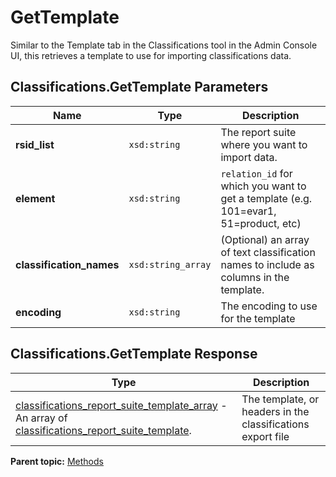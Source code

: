 # GetTemplate

Similar to the Template tab in the Classifications tool in the Admin Console UI, this retrieves a template to use for importing classifications data.

## Classifications.GetTemplate Parameters

|Name|Type|Description|
|----|----|-----------|
| **rsid_list** | `xsd:string` | The report suite where you want to import data. |
| **element** | `xsd:string` |  `relation_id` for which you want to get a template (e.g. 101=evar1, 51=product, etc) |
| **classification_names** | `xsd:string_array` | (Optional) an array of text classification names to include as columns in the template. |
| **encoding** | `xsd:string` | The encoding to use for the template |

## Classifications.GetTemplate Response

| Type | Description |
|--------|---------------|
| [classifications_report_suite_template_array](../data_types/r_classifications_report_suite_template_array.md#) - An array of [classifications_report_suite_template](../data_types/r_classifications_report_suite_template.md#).| The template, or headers in the classifications export file |

**Parent topic:** [Methods](../methods/classifications_methods.md)


